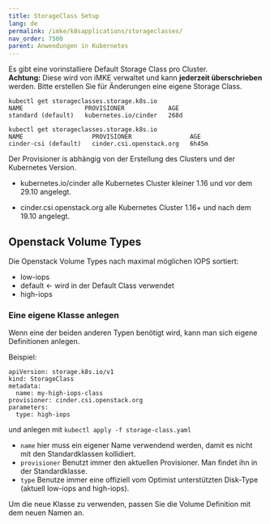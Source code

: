 ```yaml
---
title: StorageClass Setup
lang: de
permalink: /imke/k8sapplications/storageclasses/
nav_order: 7500
parent: Anwendungen in Kubernetes
---
```


Es gibt eine vorinstalliere Default Storage Class pro Cluster.  
**Achtung:** Diese wird von iMKE verwaltet und kann **jederzeit überschrieben** werden. Bitte erstellen Sie für Änderungen eine eigene Storage Class.

```
kubectl get storageclasses.storage.k8s.io
NAME                 PROVISIONER            AGE
standard (default)   kubernetes.io/cinder   268d
```

```
kubectl get storageclasses.storage.k8s.io
NAME                   PROVISIONER                AGE
cinder-csi (default)   cinder.csi.openstack.org   6h45m
```

Der Provisioner is abhängig von der Erstellung des Clusters und der Kubernetes Version.

* kubernetes.io/cinder
    alle Kubernetes Cluster kleiner 1.16 und vor dem 29.10 angelegt.

* cinder.csi.openstack.org
    alle Kubernetes Cluster 1.16+ und nach dem 19.10 angelegt.

## Openstack Volume Types

Die Openstack Volume Types nach maximal möglichen IOPS sortiert:

* low-iops
* default <- wird in der Default Class verwendet
* high-iops

### Eine eigene Klasse anlegen

Wenn eine der beiden anderen Typen benötigt wird, kann man sich eigene Definitionen anlegen.

Beispiel:
```
apiVersion: storage.k8s.io/v1
kind: StorageClass
metadata:
  name: my-high-iops-class
provisioner: cinder.csi.openstack.org
parameters:
  type: high-iops
```
und anlegen mit `kubectl apply -f storage-class.yaml`

* `name` hier muss ein eigener Name verwendend werden, damit es nicht mit den Standardklassen kollidiert.
* `provisioner` Benutzt immer den aktuellen Provisioner. Man findet ihn in der Standardklasse.
* `type` Benutze immer eine offiziell vom Optimist unterstützten Disk-Type (aktuell low-iops and high-iops).

Um die neue Klasse zu verwenden, passen Sie die Volume Definition mit dem neuen Namen an.
